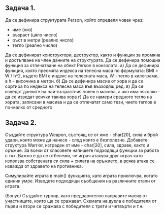 ## Задача 1.

Да се дефинира структурата Person, който определя човек чрез:
- име (низ)
- възраст (цяло число)
- ръст в метри (реално число)
- тегло (реално число)

Да се дефинират конструктори, деструктор, както и функции за промяна и достъпване на член данните на структурата. Да се дефинира помощна функция за отпечатване на обект Person в конзолата.
а) Да се дефинира функция, която пресмята индекса на телесна маса по формулата:
BMI = W / h^2, където BMI е индекс на телесната маса, W - тегло в килограми, а h - височина в метри.
б) Да се дефинира масив от хора и да се сортира по индекса на телесна маса във възходящ
ред.
в) Да се изведат данните на най-възрастния човек в масива, а ако има няколко - да се изведат всички такива хора
г) Да се намери средното тегло на хората, записани в масива и да се отпечатат само тези, чието теглов е по-малко от средното

## Задача 2.
Създайте структура Weapon, състоящ се от име - char[20], сила и брой удари, които може да нанесе - след които е безполезно. Добавете структура Warrior, изграден от име - char[20], сила, здраве, както и оръжие. За всеки от класовете напишете подходящи функции за работа с тях. Важно е да се отбележи, че играч атакува друг играч като използва собствената си сила + силата на оръжието, а всяка атака се изважда от здравето на противника.

Симулирайте играта в main() функцията, като играта приключва, когато единия умре. Изведете подходящи съобщения на различните етапи от играта.

(Бонус) Създайте турнир, като предварително направите масив от участниците, които ще се сражават. Схемата на дуела е победителя от първи и втори се сражава с победителя с трети и четвърти и т.н.
